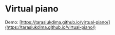 # Virtual piano

Demo:
[https://tarasiukdima.github.io/virtual-piano/](https://tarasiukdima.github.io/virtual-piano/)
